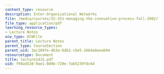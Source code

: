 ```yaml
---
content_type: resource
description: Inter-Organizational Networks
file: /media/courses/15-351-managing-the-innovation-process-fall-2002/f94ad5389ae1889b720e7ab5239fdc64_lecture1415.pdf
file_type: application/pdf
learning_resource_types:
- Lecture Notes
ocw_type: OCWFile
parent_title: Lecture Notes
parent_type: CourseSection
parent_uid: 3ac189fe-db3a-6db2-cbe5-2664a8eeab94
resourcetype: Document
title: lecture1415.pdf
uid: f94ad538-9ae1-889b-720e-7ab5239fdc64
---
```

